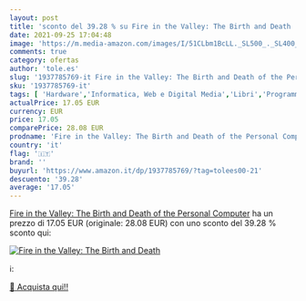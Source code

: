```yaml
---
layout: post
title: 'sconto del 39.28 % su Fire in the Valley: The Birth and Death   '
date: 2021-09-25 17:04:48
image: 'https://m.media-amazon.com/images/I/51CLbm1BcLL._SL500_._SL400_.jpg'
comments: true
category: ofertas
author: 'tole.es'
slug: '1937785769-it Fire in the Valley: The Birth and Death of the Personal...'
sku: '1937785769-it'
tags: [ 'Hardware','Informatica, Web e Digital Media','Libri','Programmazione','Scienze, tecnologia e medicina','Sistemi operativi', ]
actualPrice: 17.05 EUR
currency: EUR
price: 17.05
comparePrice: 28.08 EUR
prodname: 'Fire in the Valley: The Birth and Death of the Personal Computer'
country: 'it'
flag: '🇮🇹'
brand: ''
buyurl: 'https://www.amazon.it/dp/1937785769/?tag=tolees00-21'
descuento: '39.28'
average: '17.05'
---
```


[Fire in the Valley: The Birth and Death of the Personal Computer](https://www.amazon.it/dp/1937785769/?tag=tolees00-21) ha un prezzo di 17.05 EUR (originale: 28.08 EUR) con uno sconto del 39.28 % sconto qui:

[![Fire in the Valley: The Birth and Death ](https://m.media-amazon.com/images/I/51CLbm1BcLL._SL500_._SL400_.jpg)](https://www.amazon.it/dp/1937785769/?tag=tolees00-21)

ℹ️:


[🛒 Acquista qui!!](https://www.amazon.it/dp/1937785769/?tag=tolees00-21)
